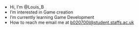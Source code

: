 - Hi, I’m @Louis_B
- I’m interested in Game creation
- I’m currently learning Game Development
- How to reach me email me at b020700l@student.staffs.ac.uk
